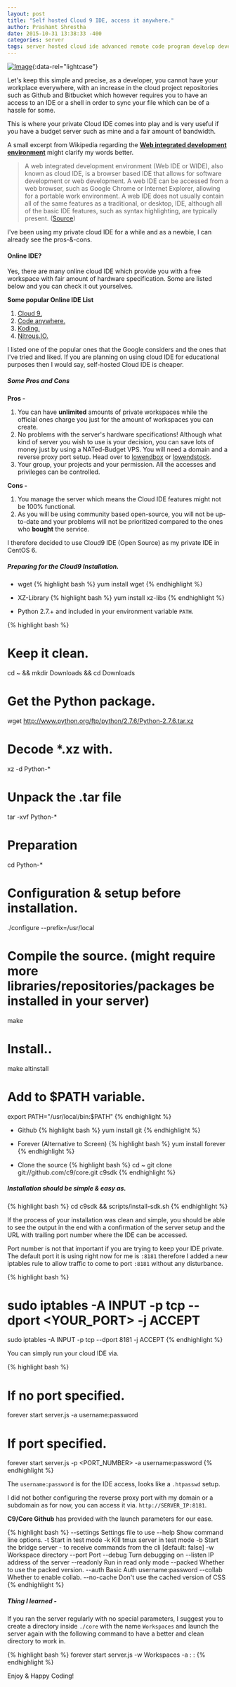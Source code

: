 ```yaml
---
layout: post
title: "Self hosted Cloud 9 IDE, access it anywhere."
author: Prashant Shrestha
date: 2015-10-31 13:38:33 -400
categories: server
tags: server hosted cloud ide advanced remote code program develop development
---
```


[![Image](https://i.imgur.com/4SZb2Bh.png)](https://i.imgur.com/4SZb2Bh.png "Cloud 9"){:data-rel="lightcase"}

Let's keep this simple and precise, as a developer, you cannot have your workplace everywhere, with an increase in the cloud project repositories such as Github and Bitbucket which however requires you to have an access to an IDE or a shell in order to sync your file which can be of a hassle for some.

This is where your private Cloud IDE comes into play and is very useful if you have a budget server such as mine and a fair amount of bandwidth. 

A small excerpt from Wikipedia regarding the [**Web integrated development environment**](https://en.wikipedia.org/wiki/Web_integrated_development_environment) might clarify my words better.

>A web integrated development environment (Web IDE or WIDE), also known as cloud IDE, is a browser based IDE that allows for software development or web development. A web IDE can be accessed from a web browser, such as Google Chrome or Internet Explorer, allowing for a portable work environment. A web IDE does not usually contain all of the same features as a traditional, or desktop, IDE, although all of the basic IDE features, such as syntax highlighting, are typically present. ([Source](https://en.wikipedia.org/wiki/Web_integrated_development_environment))

I've been using my private cloud IDE for a while and as a newbie, I can already see the pros-&-cons.

#### Online IDE?

Yes, there are many online cloud IDE which provide you with a free workspace with fair amount of hardware specification. Some are listed below and you can check it out yourselves.

**Some popular Online IDE List**

1. [Cloud 9.](https://c9.io/)
2. [Code anywhere.](https://codeanywhere.com/signup)
3. [Koding.](https://koding.com)
4. [Nitrous.IO.](https://www.nitrous.io/)

I listed one of the popular ones that the Google considers and the ones that I've tried and liked. If you are planning on using cloud IDE for educational purposes then I would say, self-hosted Cloud IDE is cheaper.

##### Some Pros and Cons

**Pros -**

1. You can have **unlimited** amounts of private workspaces while the official ones charge you just for the amount of workspaces you can create.
2. No problems with the server's hardware specifications! Although what kind of server you wish to use is your decision, you can save lots of money just by using a NATed-Budget VPS. You will need a domain and a reverse proxy port setup. Head over to [lowendbox](http://lowendbox.com/) or [lowendstock](http://lowendstock.com/).
3. Your group, your projects and your permission. All the accesses and privileges can be controlled.

**Cons -**

1. You manage the server which means the Cloud IDE features might not be 100% functional.
2. As you will be using community based open-source, you will not be up-to-date and your problems will not be prioritized compared to the ones who **bought** the service.

I therefore decided to use Cloud9 IDE (Open Source) as my private IDE in CentOS 6.

##### Preparing for the Cloud9 Installation.

* wget 
{% highlight bash %}
yum install wget
{% endhighlight %}

* XZ-Library
{% highlight bash %}
yum install xz-libs
{% endhighlight %}
* Python 2.7.+ and included in your environment variable `PATH`.

{% highlight bash %}
# Keep it clean.
cd ~ && mkdir Downloads && cd Downloads

# Get the Python package.
wget http://www.python.org/ftp/python/2.7.6/Python-2.7.6.tar.xz

# Decode *.xz with.
xz -d Python-*

# Unpack the .tar file
tar -xvf Python-*

# Preparation
cd Python-*

# Configuration & setup before installation.
./configure --prefix=/usr/local

# Compile the source. (might require more libraries/repositories/packages be installed in your server)
make

# Install..
make altinstall

# Add to $PATH variable.
export PATH="/usr/local/bin:$PATH"
{% endhighlight %}

* Github
{% highlight bash %}
yum install git
{% endhighlight %}

* Forever (Alternative to Screen)
{% highlight bash %}
yum install forever
{% endhighlight %}

* Clone the source
{% highlight bash %}
cd ~
git clone git://github.com/c9/core.git c9sdk
{% endhighlight %}

##### Installation should be simple & easy as.

{% highlight bash %}
cd c9sdk && scripts/install-sdk.sh
{% endhighlight %}

If the process of your installation was clean and simple, you should be able to see the output in the end with a confirmation of the server setup and the URL with trailing port number where the IDE can be accessed.

Port number is not that important if you are trying to keep your IDE private. The default port it is using right now for me is `:8181` therefore I added a new iptables rule to allow traffic to come to port `:8181` without any disturbance.

{% highlight bash %}
# sudo iptables -A INPUT -p tcp --dport <YOUR_PORT> -j ACCEPT
sudo iptables -A INPUT -p tcp --dport 8181 -j ACCEPT
{% endhighlight %}

You can simply run your cloud IDE via.

{% highlight bash %}
# If no port specified.
forever start server.js -a username:password

# If port specified.
forever start server.js -p <PORT_NUMBER> -a username:password
{% endhighlight %}

The `username:password` is for the IDE access, looks like a `.htpasswd` setup.

I did not bother configuring the reverse proxy port with my domain or a subdomain as for now, you can access it via. `http://SERVER_IP:8181`.

**C9/Core Github** has provided with the launch parameters for our ease.

{% highlight bash %}
--settings       Settings file to use
--help           Show command line options.
-t               Start in test mode
-k               Kill tmux server in test mode
-b               Start the bridge server - to receive commands from the cli  [default: false]
-w               Workspace directory
--port           Port
--debug          Turn debugging on
--listen         IP address of the server
--readonly       Run in read only mode
--packed         Whether to use the packed version.
--auth           Basic Auth username:password
--collab         Whether to enable collab.
--no-cache       Don't use the cached version of CSS
{% endhighlight %}

##### Thing I learned -

If you ran the server regularly with no special parameters, I suggest you to create a directory inside `./core` with the name `Workspaces` and launch the server again with the following command to have a better and clean directory to work in.

{% highlight bash %}
forever start server.js -w Workspaces -a <Username>:<Password> :
{% endhighlight %}

Enjoy & Happy Coding!